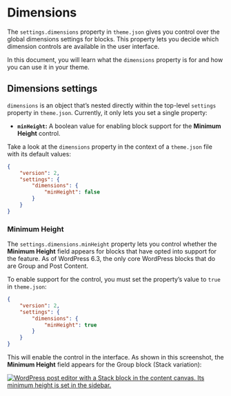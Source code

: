 # Dimensions

The `settings.dimensions` property in `theme.json` gives you control over the global dimensions settings for blocks. This property lets you decide which dimension controls are available in the user interface.

In this document, you will learn what the `dimensions` property is for and how you can use it in your theme.

## Dimensions settings

`dimensions` is an object that’s nested directly within the top-level `settings` property in `theme.json`. Currently, it only lets you set a single property: 

*   **`minHeight`:** A boolean value for enabling block support for the **Minimum Height** control.

Take a look at the `dimensions` property in the context of a `theme.json` file with its default values:

```json
{
	"version": 2,
	"settings": {
		"dimensions": {
			"minHeight": false
		}
	}
}
```

### Minimum Height

The `settings.dimensions.minHeight` property lets you control whether the **Minimum Height** field appears for blocks that have opted into support for the feature. As of WordPress 6.3, the only core WordPress blocks that do are Group and Post Content.

To enable support for the control, you must set the property’s value to `true` in `theme.json`:

```json
{
	"version": 2,
	"settings": {
		"dimensions": {
			"minHeight": true
		}
	}
}
```

This will enable the control in the interface. As shown in this screenshot, the **Minimum Height** field appears for the Group block (Stack variation):

[![WordPress post editor with a Stack block in the content canvas. Its minimum height is set in the sidebar.](https://i0.wp.com/developer.wordpress.org/files/2023/10/group-min-height.jpg?resize=2048%2C1066&ssl=1)](https://i0.wp.com/developer.wordpress.org/files/2023/10/group-min-height.jpg?ssl=1)